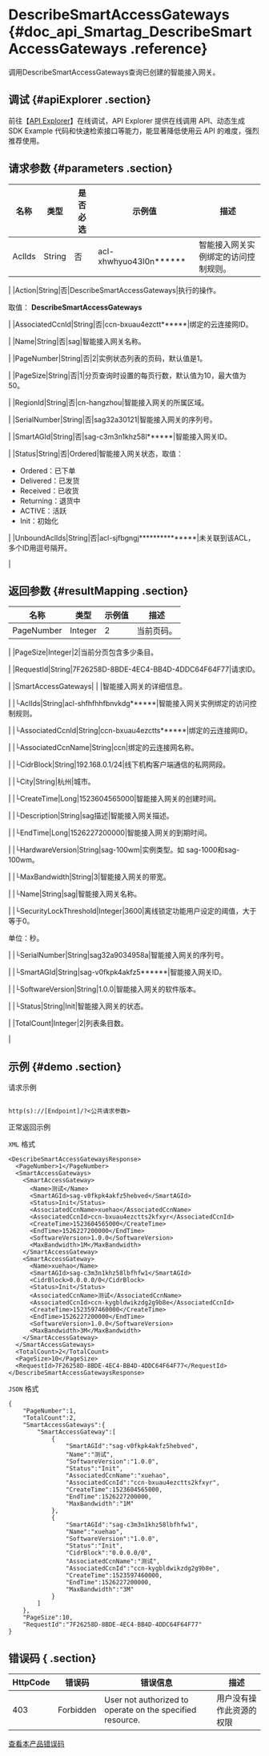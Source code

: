 # DescribeSmartAccessGateways {#doc_api_Smartag_DescribeSmartAccessGateways .reference}

调用DescribeSmartAccessGateways查询已创建的智能接入网关。

## 调试 {#apiExplorer .section}

前往【[API Explorer](https://api.aliyun.com/#product=Smartag&api=DescribeSmartAccessGateways)】在线调试，API Explorer 提供在线调用 API、动态生成 SDK Example 代码和快速检索接口等能力，能显著降低使用云 API 的难度，强烈推荐使用。

## 请求参数 {#parameters .section}

|名称|类型|是否必选|示例值|描述|
|--|--|----|---|--|
|AclIds|String|否|acl-xhwhyuo43l0n\*\*\*\*\*\*|智能接入网关实例绑定的访问控制规则。

 |
|Action|String|否|DescribeSmartAccessGateways|执行的操作。

 取值： **DescribeSmartAccessGateways**

 |
|AssociatedCcnId|String|否|ccn-bxuau4ezctt\*\*\*\*\*\*|绑定的云连接网ID。

 |
|Name|String|否|sag|智能接入网关名称。

 |
|PageNumber|String|否|2|实例状态列表的页码，默认值是1。

 |
|PageSize|String|否|1|分页查询时设置的每页行数，默认值为10，最大值为50。

 |
|RegionId|String|否|cn-hangzhou|智能接入网关的所属区域。

 |
|SerialNumber|String|否|sag32a30121|智能接入网关的序列号。

 |
|SmartAGId|String|否|sag-c3m3n1khz58l\*\*\*\*\*\*|智能接入网关ID。

 |
|Status|String|否|Ordered|智能接入网关状态，取值：

 -   Ordered：已下单
-   Delivered：已发货
-   Received：已收货
-   Returning：退货中
-   ACTIVE：活跃
-   Init：初始化

 |
|UnboundAclIds|String|否|acl-sjfbgngj\*\*\*\*\*\*\*\*\*\*\*\*\*\*\*|未关联到该ACL，多个ID用逗号隔开。

 |

## 返回参数 {#resultMapping .section}

|名称|类型|示例值|描述|
|--|--|---|--|
|PageNumber|Integer|2|当前页码。

 |
|PageSize|Integer|2|当前分页包含多少条目。

 |
|RequestId|String|7F26258D-8BDE-4EC4-BB4D-4DDC64F64F77|请求ID。

 |
|SmartAccessGateways| | |智能接入网关的详细信息。

 |
|└AclIds|String|acl-shfhfhhfbnvkdg\*\*\*\*\*\*|智能接入网关实例绑定的访问控制规则。

 |
|└AssociatedCcnId|String|ccn-bxuau4ezctts\*\*\*\*\*\*|绑定的云连接网ID。

 |
|└AssociatedCcnName|String|ccn|绑定的云连接网名称。

 |
|└CidrBlock|String|192.168.0.1/24|线下机构客户端通信的私网网段。

 |
|└City|String|杭州|城市。

 |
|└CreateTime|Long|1523604565000|智能接入网关的创建时间。

 |
|└Description|String|sag描述|智能接入网关描述。

 |
|└EndTime|Long|1526227200000|智能接入网关的到期时间。

 |
|└HardwareVersion|String|sag-100wm|实例类型。如 sag-1000和sag-100wm。

 |
|└MaxBandwidth|String|3|智能接入网关的带宽。

 |
|└Name|String|sag|智能接入网关名称。

 |
|└SecurityLockThreshold|Integer|3600|离线锁定功能用户设定的阈值，大于等于0。

 单位：秒。

 |
|└SerialNumber|String|sag32a9034958a|智能接入网关的序列号。

 |
|└SmartAGId|String|sag-v0fkpk4akfz5\*\*\*\*\*\*|智能接入网关ID。

 |
|└SoftwareVersion|String|1.0.0|智能接入网关的软件版本。

 |
|└Status|String|Init|智能接入网关的状态。

 |
|TotalCount|Integer|2|列表条目数。

 |

## 示例 {#demo .section}

请求示例

``` {#request_demo}

http(s)://[Endpoint]/?<公共请求参数>

```

正常返回示例

`XML` 格式

``` {#xml_return_success_demo}
<DescribeSmartAccessGatewaysResponse>
  <PageNumber>1</PageNumber>
  <SmartAccessGateways>
    <SmartAccessGateway>
      <Name>测试</Name>
      <SmartAGId>sag-v0fkpk4akfz5hebved</SmartAGId>
      <Status>Init</Status>
      <AssociatedCcnName>xuehao</AssociatedCcnName>
      <AssociatedCcnId>ccn-bxuau4ezctts2kfxyr</AssociatedCcnId>
      <CreateTime>1523604565000</CreateTime>
      <EndTime>1526227200000</EndTime>
      <SoftwareVersion>1.0.0</SoftwareVersion>
      <MaxBandwidth>1M</MaxBandwidth>
    </SmartAccessGateway>
    <SmartAccessGateway>
      <Name>xuehao</Name>
      <SmartAGId>sag-c3m3n1khz58lbfhfw1</SmartAGId>
      <CidrBlock>0.0.0.0/0</CidrBlock>
      <Status>Init</Status>
      <AssociatedCcnName>测试</AssociatedCcnName>
      <AssociatedCcnId>ccn-kygbldwikzdg2g9b8e</AssociatedCcnId>
      <CreateTime>1523597460000</CreateTime>
      <EndTime>1526227200000</EndTime>
      <SoftwareVersion>1.0.0</SoftwareVersion>
      <MaxBandwidth>3M</MaxBandwidth>
    </SmartAccessGateway>
  </SmartAccessGateways>
  <TotalCount>2</TotalCount>
  <PageSize>10</PageSize>
  <RequestId>7F26258D-8BDE-4EC4-BB4D-4DDC64F64F77</RequestId>
</DescribeSmartAccessGatewaysResponse>

```

`JSON` 格式

``` {#json_return_success_demo}
{
	"PageNumber":1,
	"TotalCount":2,
	"SmartAccessGateways":{
		"SmartAccessGateway":[
			{
				"SmartAGId":"sag-v0fkpk4akfz5hebved",
				"Name":"测试",
				"SoftwareVersion":"1.0.0",
				"Status":"Init",
				"AssociatedCcnName":"xuehao",
				"AssociatedCcnId":"ccn-bxuau4ezctts2kfxyr",
				"CreateTime":1523604565000,
				"EndTime":1526227200000,
				"MaxBandwidth":"1M"
			},
			{
				"SmartAGId":"sag-c3m3n1khz58lbfhfw1",
				"Name":"xuehao",
				"SoftwareVersion":"1.0.0",
				"Status":"Init",
				"CidrBlock":"0.0.0.0/0",
				"AssociatedCcnName":"测试",
				"AssociatedCcnId":"ccn-kygbldwikzdg2g9b8e",
				"CreateTime":1523597460000,
				"EndTime":1526227200000,
				"MaxBandwidth":"3M"
			}
		]
	},
	"PageSize":10,
	"RequestId":"7F26258D-8BDE-4EC4-BB4D-4DDC64F64F77"
}
```

## 错误码 { .section}

|HttpCode|错误码|错误信息|描述|
|--------|---|----|--|
|403|Forbidden|User not authorized to operate on the specified resource.|用户没有操作此资源的权限|

[查看本产品错误码](https://error-center.aliyun.com/status/product/Smartag)


